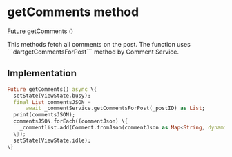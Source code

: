 


# getComments method








[Future](https://api.flutter.dev/flutter/dart-async/Future-class.html) getComments
()





<p>This methods fetch all comments on the post.
The function uses ```dartgetCommentsForPost``` method by Comment Service.</p>



## Implementation

```dart
Future getComments() async \{
  setState(ViewState.busy);
  final List commentsJSON =
      await _commentService.getCommentsForPost(_postID) as List;
  print(commentsJSON);
  commentsJSON.forEach((commentJson) \{
    _commentlist.add(Comment.fromJson(commentJson as Map<String, dynamic>));
  \});
  setState(ViewState.idle);
\}
```







